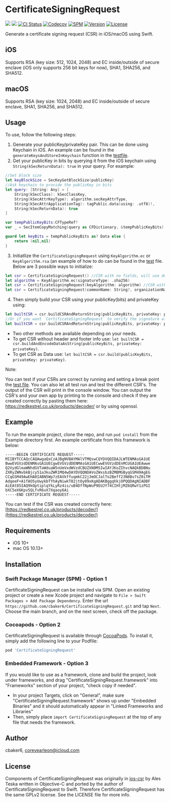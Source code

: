 # CertificateSigningRequest
[![](https://img.shields.io/endpoint?url=https%3A%2F%2Fswiftpackageindex.com%2Fapi%2Fpackages%2Fcbaker6%2FCertificateSigningRequest%2Fbadge%3Ftype%3Dswift-versions)](https://swiftpackageindex.com/cbaker6/CertificateSigningRequest)
[![](https://img.shields.io/endpoint?url=https%3A%2F%2Fswiftpackageindex.com%2Fapi%2Fpackages%2Fcbaker6%2FCertificateSigningRequest%2Fbadge%3Ftype%3Dplatforms)](https://swiftpackageindex.com/cbaker6/CertificateSigningRequest)
[![CI Status](https://github.com/cbaker6/CertificateSigningRequest/workflows/build/badge.svg?branch=main)](https://github.com/cbaker6/CertificateSigningRequest/actions?query=workflow%3Abuild+branch%3Amain)
[![Codecov](https://codecov.io/gh/cbaker6/CertificateSigningRequest/branches/main/graph/badge.svg)](https://codecov.io/gh/cbaker6/CertificateSigningRequest/branches/main)
[![SPM](https://img.shields.io/badge/swift%20package%20manager-compatible-brightgreen.svg)](https://github.com/apple/swift-package-manager)
[![Version](https://img.shields.io/cocoapods/v/CertificateSigningRequest.svg?style=flat)](https://cocoapods.org/pods/CertificateSigningRequest)
[![License](https://img.shields.io/cocoapods/l/CertificateSigningRequest.svg?style=flat)](https://cocoapods.org/pods/CertificateSigningRequest)

Generate a certificate signing request (CSR) in iOS/macOS using Swift.

## iOS
Supports RSA (key size: 512, 1024, 2048) and EC inside/outside of secure enclave (iOS only supports 256 bit keys for now), SHA1, SHA256, and SHA512. 

## macOS
Supports RSA (key size: 1024, 2048) and EC inside/outside of secure enclave, SHA1, SHA256, and SHA512. 

## Usage

To use, follow the following steps:

1. Generate your publicKey/privateKey pair. This can be done using Keychain in iOS. An example can be found in the `generateKeysAndStoreInKeychain` function in the [testfile](https://github.com/cbaker6/CertificateSigningRequest/blob/main/Example/Tests/Tests.swift#L440).
2.  Get your publicKey in bits by querying it from the iOS keychain using `String(kSecReturnData): true` in your query. For example:

```swift
//Set block size
let keyBlockSize = SecKeyGetBlockSize(publicKey)
//Ask keychain to provide the publicKey in bits
let query: [String: Any] = [
    String(kSecClass): kSecClassKey,
    String(kSecAttrKeyType): algorithm.secKeyAttrType,
    String(kSecAttrApplicationTag): tagPublic.data(using: .utf8)!,
    String(kSecReturnData): true
]

var tempPublicKeyBits:CFTypeRef?
var _ = SecItemCopyMatching(query as CFDictionary, &tempPublicKeyBits)

guard let keyBits = tempPublicKeyBits as? Data else {
    return (nil,nil)
}
```
3. Initiatlize the `CertificateSigningRequest` using `KeyAlgorithm.ec` or `KeyAlgorithm.rsa` (an example of how to do can be found in the [test](https://github.com/cbaker6/CertificateSigningRequest/blob/main/Example/Tests/Tests.swift#L34) file. Below are 3 possible ways to initialize: 
```swift 
let csr = CertificateSigningRequest() //CSR with no fields, will use defaults of an RSA key with sha512
let algorithm = KeyAlgorithm.ec(signatureType: .sha256)
let csr = CertificateSigningRequest(keyAlgorithm: algorithm) //CSR with a specific key 
let csr = CertificateSigningRequest(commonName: String?, organizationName: String?, organizationUnitName: String?, countryName: String?, stateOrProvinceName: String?, localityName: String?, emailAddress: String?, description: String?, keyAlgorithm: algorithm) //Define any field you want in your CSR along with the key algorithm
```

4. Then simply build your CSR using your publicKey(bits) and privateKey using:
 ```swift 
 let builtCSR = csr.buildCSRAndReturnString(publicKeyBits, privateKey: privateKey)
 //Or if you want `CertificateSigningRequest` to verify the signature after building, pass in your publicKey to the same method:
 let builtCSR = csr.buildCSRAndReturnString(publicKeyBits, privateKey: privateKey, publicKey: publicKey)
 ``` 
- Two other methods are available depending on your needs.
- To get CSR without header and footer info use: `let builtCSR = csr.buildAndEncodeDataAsString(publicKeyBits, privateKey: privateKey)`.
- To get CSR as Data use: `let builtCSR = csr.build(publicKeyBits, privateKey: privateKey)`.

Note:

You can test if your CSRs are correct by running and setting a break point the [test file](https://github.com/cbaker6/CertificateSigningRequest/blob/main/Example/Tests/Tests.swift#L66). You can also let all test run and test the different CSR's. The output of the CSR will print in the console window. You can output the CSR's and your own app by printing to the console and check if they are created correctly by pasting them here: https://redkestrel.co.uk/products/decoder/ or by using openssl.

## Example

To run the example project, clone the repo, and run `pod install` from the Example directory first. An example certificate from this framework is below:

```
-----BEGIN CERTIFICATE REQUEST-----
MIIBYTCCAQcCAQAwgaQxCzAJBgNVBAYMAlVTMQswCQYDVQQIDAJLWTENMAsGA1UE
BwwEVGVzdDENMAsGA1UECgwEVGVzdDENMAsGA1UECwwEVGVzdDEnMCUGA1UEAwwe
Q2VydGlmaWNhdGVTaWduaW5nUmVxdWVzdCBUZXN0MSIwIAYJKoZIhvcNAQkBDBNu
ZXRyZWNvbkBjcy51a3kuZWR1MQ4wDAYDVQQNDAVoZWxsbzBZMBMGByqGSM49AgEG
CCqGSM49AwEHA0IABN5Wp7zEAVkffuqmkC22j3mOCJalTo2Beff23N8Bv7sZ0iTM
AdqeeF+A1fAO5yUwykbTYhAyNiwkT82jtOy09xKgADAKBggqhkjOPQQDAgNIADBF
AiEAt85IAQ9kOptiplqYkLyRz4is/uB4DffNpWuP9EUJY74CIHtjMZ6QRwY1zPGI
bXC5eX6Kpv5QLfvR6xX7Xqaoy6Ai
-----END CERTIFICATE REQUEST-----
```

You can test if the CSR was created correctly here: [https://redkestrel.co.uk/products/decoder/](https://redkestrel.co.uk/products/decoder/)

## Requirements
- iOS 10+
- mac OS 10.13+

## Installation

### Swift Package Manager (SPM) - Option 1
CertificateSigningRequest can be installed via SPM. Open an existing project or create a new Xcode project and navigate to `File > Swift Packages > Add Package Dependency`. Enter the url `https://github.com/cbaker6/CertificateSigningRequest.git` and tap `Next`. Choose the main branch, and on the next screen, check off the package.

### Cocoapods - Option 2
CertificateSigningRequest is available through [CocoaPods](https://cocoapods.org). To install
it, simply add the following line to your Podfile:

```ruby
pod 'CertificateSigningRequest'
```

### Embedded Framework - Option 3
If you would like to use as a framework, clone and build the project, look under frameworks, and drag "CertificateSigningRequest.framework" into "Frameworks" section of your project, "check copy if needed".

- In your project Targets, click on "General", make sure "CertificateSigningRequest.framework" shows up under "Embedded Binaries" and it should automatically appear in "Linked Frameworks and Libraries"
- Then, simply place `import CertificateSigningRequest` at the top of any file that needs the framework.

## Author

cbaker6, coreyearleon@icloud.com

## License
Components of CertificateSigningRequest was originally in [ios-csr](https://github.com/ateska/ios-csr) by Ales Teska written in Objective-C and ported by the author of CertificateSigningRequest to Swift. Therefore CertificateSigningRequest has the same GPLv2 license. See the LICENSE file for more info.
